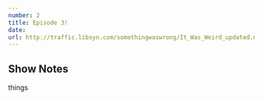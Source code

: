 ```yaml
---
number: 2
title: Episode 3!
date: 
url: http://traffic.libsyn.com/somethingwaswrong/It_Was_Weird_updated.mp3?dest-id=945407
---
```


## Show Notes
things
